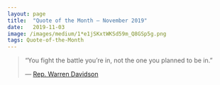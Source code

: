```yaml
---
layout:	page
title:	"Quote of the Month — November 2019"
date:	2019-11-03
image: /images/medium/1*e1jSKxtWKSd59m_Q8GSp5g.png
tags: Quote-of-the-Month
---
```


  
> “You fight the battle you’re in, not the one you planned to be in.”
> 
> — [Rep. Warren Davidson](https://en.wikipedia.org/wiki/Warren_Davidson)

  